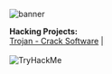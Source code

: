 ![banner](https://user-images.githubusercontent.com/100588945/226134149-cb2bbf6d-4f56-4630-bcf7-83a0651275c7.gif)

<!--[![WriteUps](https://img.shields.io/badge/WriteUps-blueviolet.svg?style=for-the-badge&logo=WriteUps&logoColor=white)](https://louiselalanne.github.io/)-->

**Hacking Projects:**
<br>
<a href="https://github.com/louiselalanne/HashCodes">Trojan - Crack Software</a> |
</br>
</br>
<img src="https://tryhackme-badges.s3.amazonaws.com/SmartFox.png" alt="TryHackMe">
